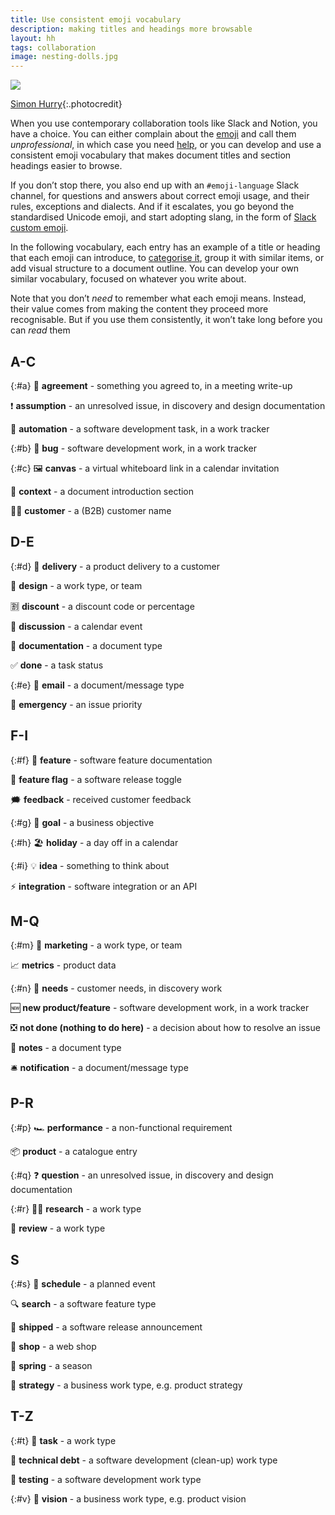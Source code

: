 ```yaml
---
title: Use consistent emoji vocabulary
description: making titles and headings more browsable
layout: hh
tags: collaboration
image: nesting-dolls.jpg
---
```


![](nesting-dolls.jpg)

[Simon Hurry](https://unsplash.com/photos/QtiZpH_N2sA){:.photocredit}

When you use contemporary collaboration tools like Slack and Notion, you have a choice.
You can either complain about the [emoji](https://en.wikipedia.org/wiki/Emoji)
and call them _unprofessional_, in which case you need [help](executive-training-remote#emoji),
or you can develop and use a consistent emoji vocabulary that makes document titles and section headings easier to browse.

If you don’t stop there, you also end up with an `#emoji-language` Slack channel,
for questions and answers about correct emoji usage, and their rules, exceptions and dialects.
And if it escalates, you go beyond the standardised Unicode emoji,
and start adopting slang, in the form of
[Slack custom emoji](https://slack.com/intl/en-gb/help/articles/206870177-Add-customised-emoji-and-aliases-to-your-workspace).

In the following vocabulary, each entry has an example of a title or heading that each emoji can introduce,
to [categorise it](activity-feed-design#emoji), 
group it with similar items, or add visual structure to a document outline.
You can develop your own similar vocabulary, focused on whatever you write about.

Note that you don’t _need_ to remember what each emoji means.
Instead, their value comes from making the content they proceed more recognisable.
But if you use them consistently, it won’t take long before you can _read_ them


## A-C

{:#a}
🤝 **agreement** - something you agreed to, in a meeting write-up

❗️ **assumption** - an unresolved issue, in discovery and design documentation

🤖 **automation** - a software development task, in a work tracker

{:#b}
🐛 **bug** - software development work, in a work tracker

{:#c}
🖼️ **canvas** - a virtual whiteboard link in a calendar invitation

📌 **context** - a document introduction section

🧑‍💼 **customer** - a (B2B) customer name


## D-E

{:#d}
🚛 **delivery** - a product delivery to a customer

🎨 **design** - a work type, or team

🈹 **discount** - a discount code or percentage

💬 **discussion** - a calendar event

📖 **documentation** - a document type

✅ **done** - a task status

{:#e}
📧 **email** - a document/message type

🚨 **emergency** - an issue priority


## F-I

{:#f}
💎 **feature** - software feature documentation

🚩 **feature flag** - a software release toggle

🗯️ **feedback** - received customer feedback

{:#g}
🎯 **goal** - a business objective

{:#h}
🏖️ **holiday** - a day off in a calendar

{:#i}
💡 **idea** - something to think about

⚡️ **integration** - software integration or an API


## M-Q

{:#m}
📣 **marketing** - a work type, or team

📈 **metrics** - product data

{:#n}
🌱 **needs** - customer needs, in discovery work

🆕 **new product/feature** - software development work, in a work tracker

❎ **not done (nothing to do here)** - a decision about how to resolve an issue

📝 **notes** - a document type

🛎️ **notification** - a document/message type


## P-R

{:#p}
🏎️ **performance** - a non-functional requirement

📦 **product** - a catalogue entry

{:#q}
❓ **question** - an unresolved issue, in discovery and design documentation

{:#r}
🧑‍🔬 **research** - a work type

👀 **review** - a work type


## S

{:#s}
📆 **schedule** - a planned event

🔍 **search** - a software feature type

🚢 **shipped** - a software release announcement

🏪 **shop** - a web shop

🌼 **spring** - a season

🚀 **strategy** - a business work type, e.g. product strategy


## T-Z

{:#t}
🔨 **task** - a work type

🧹 **technical debt** - a software development (clean-up) work type

🧪 **testing** - a software development work type

{:#v}
🔭 **vision** - a business work type, e.g. product vision
